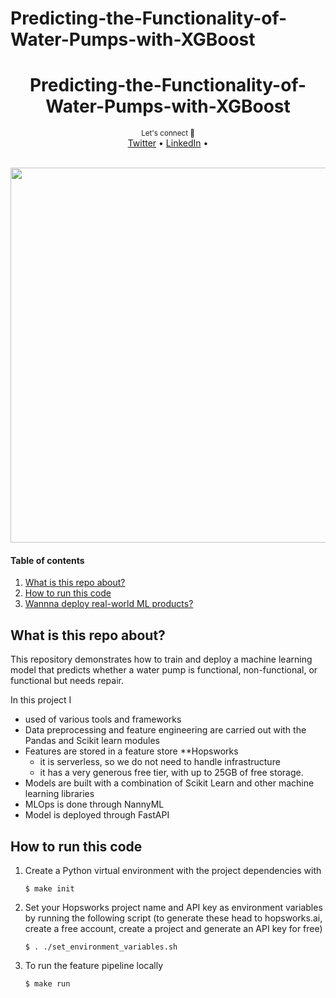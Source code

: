 # Predicting-the-Functionality-of-Water-Pumps-with-XGBoost

<div align="center">
    <h1>Predicting-the-Functionality-of-Water-Pumps-with-XGBoost</h1>
</div>

<div align="center">
    <sub>Let's connect 🤗</sub>
    <br />
    <a href="https://twitter.com/officialsamayo">Twitter</a> •
    <a href="https://www.linkedin.com/in/sam-ayo/">LinkedIn</a> •
<br />
</div>

<br />

<p align="center">
  <img src="" width='600' />
</p>


#### Table of contents
1. [What is this repo about?](#what-is-this-repo-about)
2. [How to run this code](#how-to-run-this-code)
3. [Wannna deploy real-world ML products?](#wannna-deploy-real-world-ml-products)


## What is this repo about?
This repository demonstrates how to train and deploy a machine learning model that predicts whether a water pump is functional, non-functional, or functional but needs repair.

In this project I 
- used of various tools and frameworks
- Data preprocessing and feature engineering are carried out with the Pandas and Scikit learn modules
- Features are stored in a feature store **Hopsworks
    - it is serverless, so we do not need to handle infrastructure
    - it has a very generous free tier, with up to 25GB of free storage.
- Models are built with a combination of Scikit Learn and other machine learning libraries
- MLOps is done through NannyML
- Model is deployed through FastAPI



## How to run this code

1. Create a Python virtual environment with the project dependencies with
    ```
    $ make init
    ```

2. Set your Hopsworks project name and API key as environment variables by running the following script (to generate these head to hopsworks.ai, create a free account, create a project and generate an API key for free)
    ```
    $ . ./set_environment_variables.sh
    ```

3. To run the feature pipeline locally
    ```
    $ make run
    ```
